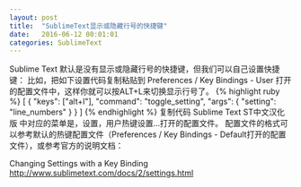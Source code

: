 ---layout: posttitle:  "SublimeText显示或隐藏行号的快捷键"date:   2016-06-12 00:01:01categories: SublimeText---Sublime Text 默认是没有显示或隐藏行号的快捷键，但我们可以自己设置快捷键：比如，把如下设置代码复制粘贴到Preferences / Key Bindings - User打开的配置文件中，这样你就可以按ALT+L来切换显示行号了。{% highlight ruby %}[        {                "keys": ["alt+l"],                "command": "toggle_setting",                "args":                {                        "setting": "line_numbers"                }        }]{% endhighlight %}复制代码Sublime Text ST中文汉化版  中对应的菜单是，设置，用户热键设置...打开的配置文件。配置文件的格式可以参考默认的热键配置文件（Preferences / Key Bindings - Default打开的配置文件），或参考官方的说明文档：Changing Settings with a Key Bindinghttp://www.sublimetext.com/docs/2/settings.html